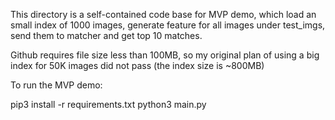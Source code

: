 This directory is a self-contained code base for MVP demo,
which load an small index of 1000 images, generate feature for all images under test_imgs,
send them to matcher and get top 10 matches.

Github requires file size less than 100MB, so my original plan of using a big index 
for 50K images did not pass (the index size is ~800MB)


To run the MVP demo:

pip3 install -r requirements.txt
python3 main.py

